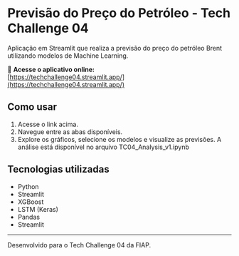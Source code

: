 # Previsão do Preço do Petróleo - Tech Challenge 04

Aplicação em Streamlit que realiza a previsão do preço do petróleo Brent utilizando modelos de Machine Learning.

🔗 **Acesse o aplicativo online:**  
[https://techchallenge04.streamlit.app/](https://techchallenge04.streamlit.app/)

## Como usar

1. Acesse o link acima.
2. Navegue entre as abas disponíveis.
3. Explore os gráficos, selecione os modelos e visualize as previsões.
A análise está disponível no arquivo TC04_Analysis_v1.ipynb

## Tecnologias utilizadas

- Python
- Streamlit
- XGBoost
- LSTM (Keras)
- Pandas
- Streamlit

---

Desenvolvido para o Tech Challenge 04 da FIAP.
